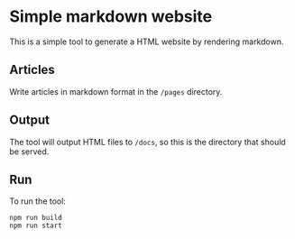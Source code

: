 # Simple markdown website
This is a simple tool to generate a HTML website by rendering markdown.

## Articles
Write articles in markdown format in the `/pages` directory.

## Output
The tool will output HTML files to `/docs`, so this is the directory that should be served.

## Run 
To run the tool:
```
npm run build
npm run start
```
